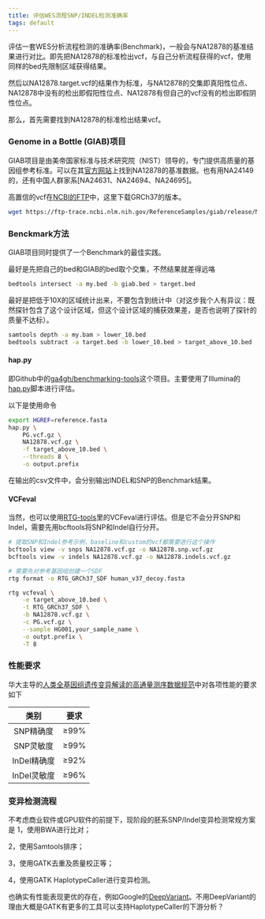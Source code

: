 ```yaml
---
title: 评估WES流程SNP/INDEL检测准确率
tags: default
---
```


评估一套WES分析流程检测的准确率(Benchmark)，一般会与NA12878的基准结果进行对比。即先把NA12878的标准检出vcf，与自己分析流程获得的vcf，使用同样的bed先限制区域获得结果。

然后以NA12878.target.vcf的结果作为标准，与NA12878的交集即真阳性位点、NA12878中没有的检出即假阳性位点、NA12878有但自己的vcf没有的检出即假阴性位点。

那么，首先需要找到NA12878的标准检出结果vcf。

### Genome in a Bottle (GIAB)项目
GIAB项目是由美帝国家标准与技术研究院（NIST）领导的，专门提供高质量的基因组参考标准。可以在其[官方网站](https://www.nist.gov/programs-projects/genome-bottle)上找到NA12878的基准数据。也有用NA24149的，还有中国人群家系[NA24631、NA24694、NA24695]。

高置信的vcf在[NCBI的FTP](https://ftp-trace.ncbi.nlm.nih.gov/ReferenceSamples/giab/release/NA12878_HG001/NISTv4.2.1/GRCh37/)中，这里下载GRCh37的版本。

```bash
wget https://ftp-trace.ncbi.nlm.nih.gov/ReferenceSamples/giab/release/NA12878_HG001/NISTv4.2.1/GRCh37/HG001_GRCh37_1_22_v4.2.1_benchmark.vcf.gz
```

### Benckmark方法
GIAB项目同时提供了一个Benchmark的最佳实践。

最好是先把自己的bed和GIAB的bed取个交集，不然结果就差得远咯
```bash
bedtools intersect -a my.bed -b giab.bed > target.bed
```

最好是把低于10X的区域统计出来，不要包含到统计中（对这步我个人有异议：既然探针包含了这个设计区域，但这个设计区域的捕获效果差，是否也说明了探针的质量不达标）。
```bash
samtools depth -a my.bam > lower_10.bed
bedtools subtract -a target.bed -b lower_10.bed > target_above_10.bed
```

#### hap.py

即Github中的[ga4gh/benchmarking-tools](https://github.com/ga4gh/benchmarking-tools/)这个项目。主要使用了Illumina的[hap.py](https://github.com/Illumina/hap.py)脚本进行评估。

以下是使用命令
```bash
export HGREF=reference.fasta
hap.py \
	PG.vcf.gz \
	NA12878.vcf.gz \
	-f target_above_10.bed \
	--threads 8 \
	-o output.prefix
```

在输出的csv文件中，会分别输出INDEL和SNP的Benchmark结果。


#### VCFeval

当然，也可以使用[RTG-tools](https://github.com/RealTimeGenomics/rtg-tools)里的VCFeval进行评估。但是它不会分开SNP和Indel，需要先用bcftools将SNP和Indel自行分开。

```bash
# 提取SNP和Indel参考示例，baseline和custom的vcf都需要进行这个操作
bcftools view -v snps NA12878.vcf.gz -o NA12878.snp.vcf.gz
bcftools view -v indels NA12878.vcf.gz -o NA12878.indels.vcf.gz

# 需要先对参考基因组创建一个SDF
rtg format -o RTG_GRCh37_SDF human_v37_decoy.fasta

rtg vcfeval \
	-e target_above_10.bed \
	-t RTG_GRCh37_SDF \
	-b NA12878.vcf.gz \
	-c PG.vcf.gz \
	--sample HG001,your_sample_name \
	-o outpt.prefix \
	-T 8
```


### 性能要求
华大主导的[人类全基因组遗传变异解读的高通量测序数据规范](https://en.genomics.cn/uploadfiles/2018/12/20181214171110779.pdf)中对各项性能的要求如下

|    类别     | 要求 |
| :---------: | ---- |
|  SNP精确度  | ≥99% |
|  SNP灵敏度  | ≥99% |
| InDel精确度 | ≥92% |
| InDel灵敏度 | ≥96% |



### 变异检测流程

不考虑商业软件或GPU软件的前提下，现阶段的胚系SNP/Indel变异检测常规方案是
1，使用BWA进行比对；

2，使用Samtools排序；

3，使用GATK去重及质量校正等；

4，使用GATK HaplotypeCaller进行变异检测。

也确实有性能表现更优的存在，例如Google的[DeepVariant](https://github.com/google/deepvariant)。不用DeepVariant的理由大概是GATK有更多的工具可以支持HaplotypeCaller的下游分析？

